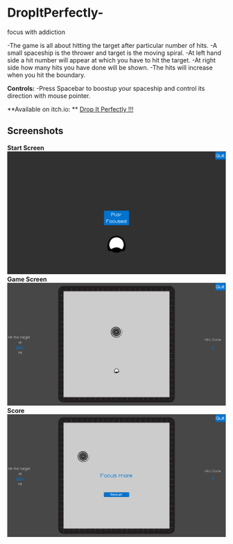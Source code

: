 # DropItPerfectly-
focus with addiction

-The game is all about hitting the target after particular number of hits.
-A small spaceship is the thrower and target is the moving spiral.
-At left hand side a hit number will appear at which you have to hit the target.
-At right side how many hits you have done will be shown.
-The hits will increase when you hit the boundary.

**Controls:**
-Press Spacebar to boostup your spaceship and control its direction with mouse pointer.

**Available on itch.io: ** [Drop It Perfectly !!!](https://avi-spc.itch.io/drop-it-perfectly-)

## Screenshots
**Start Screen**
![](Assets/Screenshots/MainMenu.png)
**Game Screen**
![](Assets/Screenshots/Game.png)
**Score**
![](Assets/Screenshots/Score.png)
